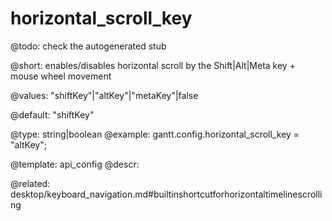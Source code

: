 horizontal_scroll_key
=============

@todo:
	check the autogenerated stub


@short: enables/disables horizontal scroll by the Shift|Alt|Meta key + mouse wheel movement
	
@values: "shiftKey"|"altKey"|"metaKey"|false

@default: "shiftKey"

@type: string|boolean
@example:
gantt.config.horizontal_scroll_key = "altKey";

@template:	api_config
@descr:

@related: desktop/keyboard_navigation.md#builtinshortcutforhorizontaltimelinescrolling
